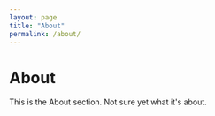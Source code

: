 ```yaml
---
layout: page
title: "About"
permalink: /about/
---
```

# About
This is the About section. Not sure yet what it's about.
